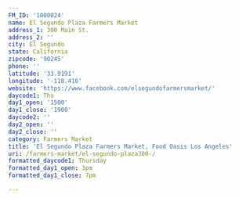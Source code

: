 ```yaml
---
FM_ID: '1000024'
name: El Segundo Plaza Farmers Market
address_1: 300 Main St.
address_2: ''
city: El Segundo
state: California
zipcode: '90245'
phone: ''
latitude: '33.9191'
longitude: '-118.416'
website: 'https://www.facebook.com/elsegundofarmersmarket/'
daycode1: Thu
day1_open: '1500'
day1_close: '1900'
daycode2: ''
day2_open: ''
day2_close: ''
category: Farmers Market
title: 'El Segundo Plaza Farmers Market, Food Oasis Los Angeles'
uri: /farmers-market/el-segundo-plaza300-/
formatted_daycode1: Thursday
formatted_day1_open: 3pm
formatted_day1_close: 7pm

---
```

